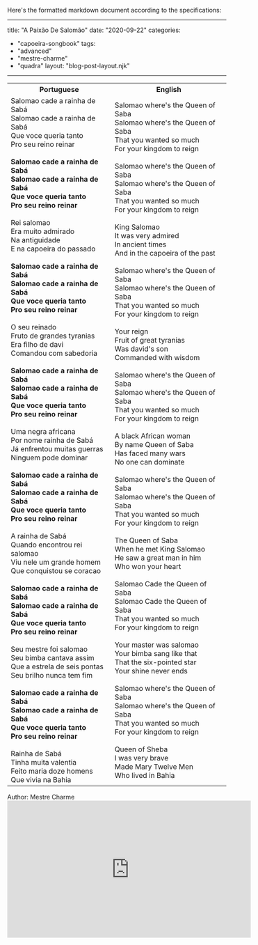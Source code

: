 Here's the formatted markdown document according to the specifications:

---
title: "A Paixão De Salomão"
date: "2020-09-22"
categories: 
  - "capoeira-songbook"
tags: 
  - "advanced"
  - "mestre-charme"
  - "quadra"
layout: "blog-post-layout.njk"
---

<table class="capoeira-table">
    <tr class="header-row">
        <th>Portuguese</th>
        <th>English</th>
    </tr>
    <tr>
        <td>
            Salomao cade a rainha de Sabá<br>
            Salomao cade a rainha de Sabá<br>
            Que voce queria tanto<br>
            Pro seu reino reinar<br>
            <br>
            <strong>Salomao cade a rainha de Sabá<br>
            Salomao cade a rainha de Sabá<br>
            Que voce queria tanto<br>
            Pro seu reino reinar</strong><br>
            <br>
            Rei salomao<br>
            Era muito admirado<br>
            Na antiguidade<br>
            E na capoeira do passado<br>
            <br>
            <strong>Salomao cade a rainha de Sabá<br>
            Salomao cade a rainha de Sabá<br>
            Que voce queria tanto<br>
            Pro seu reino reinar</strong><br>
            <br>
            O seu reinado<br>
            Fruto de grandes tyranias<br>
            Era filho de davi<br>
            Comandou com sabedoria<br>
            <br>
            <strong>Salomao cade a rainha de Sabá<br>
            Salomao cade a rainha de Sabá<br>
            Que voce queria tanto<br>
            Pro seu reino reinar</strong><br>
            <br>
            Uma negra africana<br>
            Por nome rainha de Sabá<br>
            Já enfrentou muitas guerras<br>
            Ninguem pode dominar<br>
            <br>
            <strong>Salomao cade a rainha de Sabá<br>
            Salomao cade a rainha de Sabá<br>
            Que voce queria tanto<br>
            Pro seu reino reinar</strong><br>
            <br>
            A rainha de Sabá<br>
            Quando encontrou rei salomao<br>
            Viu nele um grande homem<br>
            Que conquistou se coracao<br>
            <br>
            <strong>Salomao cade a rainha de Sabá<br>
            Salomao cade a rainha de Sabá<br>
            Que voce queria tanto<br>
            Pro seu reino reinar</strong><br>
            <br>
            Seu mestre foi salomao<br>
            Seu bimba cantava assim<br>
            Que a estrela de seis pontas<br>
            Seu brilho nunca tem fim<br>
            <br>
            <strong>Salomao cade a rainha de Sabá<br>
            Salomao cade a rainha de Sabá<br>
            Que voce queria tanto<br>
            Pro seu reino reinar</strong><br>
            <br>
            Rainha de Sabá<br>
            Tinha muita valentia<br>
            Feito maria doze homens<br>
            Que vivia na Bahia
        </td>
        <td>
            Salomao where's the Queen of Saba<br>
            Salomao where's the Queen of Saba<br>
            That you wanted so much<br>
            For your kingdom to reign<br>
            <br>
            Salomao where's the Queen of Saba<br>
            Salomao where's the Queen of Saba<br>
            That you wanted so much<br>
            For your kingdom to reign<br>
            <br>
            King Salomao<br>
            It was very admired<br>
            In ancient times<br>
            And in the capoeira of the past<br>
            <br>
            Salomao where's the Queen of Saba<br>
            Salomao where's the Queen of Saba<br>
            That you wanted so much<br>
            For your kingdom to reign<br>
            <br>
            Your reign<br>
            Fruit of great tyranias<br>
            Was david's son<br>
            Commanded with wisdom<br>
            <br>
            Salomao where's the Queen of Saba<br>
            Salomao where's the Queen of Saba<br>
            That you wanted so much<br>
            For your kingdom to reign<br>
            <br>
            A black African woman<br>
            By name Queen of Saba<br>
            Has faced many wars<br>
            No one can dominate<br>
            <br>
            Salomao where's the Queen of Saba<br>
            Salomao where's the Queen of Saba<br>
            That you wanted so much<br>
            For your kingdom to reign<br>
            <br>
            The Queen of Saba<br>
            When he met King Salomao<br>
            He saw a great man in him<br>
            Who won your heart<br>
            <br>
            Salomao Cade the Queen of Saba<br>
            Salomao Cade the Queen of Saba<br>
            That you wanted so much<br>
            For your kingdom to reign<br>
            <br>
            Your master was salomao<br>
            Your bimba sang like that<br>
            That the six-pointed star<br>
            Your shine never ends<br>
            <br>
            Salomao where's the Queen of Saba<br>
            Salomao where's the Queen of Saba<br>
            That you wanted so much<br>
            For your kingdom to reign<br>
            <br>
            Queen of Sheba<br>
            I was very brave<br>
            Made Mary Twelve Men<br>
            Who lived in Bahia
        </td>
    </tr>
</table>

<figcaption>
Author: Mestre Charme
</figcaption>

<iframe width="560" height="315" src="https://www.youtube.com/embed/Ksxleqr0vGs" title="YouTube video player" frameborder="0" allow="accelerometer; autoplay; clipboard-write; encrypted-media; gyroscope; picture-in-picture" allowfullscreen></iframe>